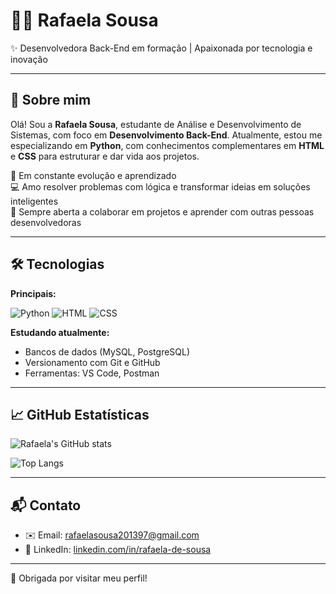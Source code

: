 




# 👩‍💻 Rafaela Sousa

✨ Desenvolvedora Back-End em formação | Apaixonada por tecnologia e inovação

---

## 🌱 Sobre mim

Olá! Sou a **Rafaela Sousa**, estudante de Análise e Desenvolvimento de Sistemas, com foco em **Desenvolvimento Back-End**. Atualmente, estou me especializando em **Python**, com conhecimentos complementares em **HTML** e **CSS** para estruturar e dar vida aos projetos.

🚀 Em constante evolução e aprendizado  
💻 Amo resolver problemas com lógica e transformar ideias em soluções inteligentes  
🤝 Sempre aberta a colaborar em projetos e aprender com outras pessoas desenvolvedoras

---

## 🛠️ Tecnologias

**Principais:**

![Python](https://img.shields.io/badge/Python-3776AB?style=for-the-badge&logo=python&logoColor=white)
![HTML](https://img.shields.io/badge/HTML5-E34F26?style=for-the-badge&logo=html5&logoColor=white)
![CSS](https://img.shields.io/badge/CSS3-1572B6?style=for-the-badge&logo=css3&logoColor=white)

**Estudando atualmente:**

- Bancos de dados (MySQL, PostgreSQL)  
- Versionamento com Git e GitHub  
- Ferramentas: VS Code, Postman

---

## 📈 GitHub Estatísticas

![Rafaela's GitHub stats](https://github-readme-stats.vercel.app/api?username=rafaelasousa&show_icons=true&count_private=true&hide=issues&theme=radical&custom_title=Estatísticas%20do%20GitHub)

![Top Langs](https://github-readme-stats.vercel.app/api/top-langs/?username=rafaelasousa&layout=compact&theme=radical)

---

## 📬 Contato

- ✉️ Email: rafaelasousa201397@gmail.com  
- 💼 LinkedIn: [linkedin.com/in/rafaela-de-sousa](https://www.linkedin.com/in/rafaela-de-sousa-/)

---

🔎 Obrigada por visitar meu perfil!
